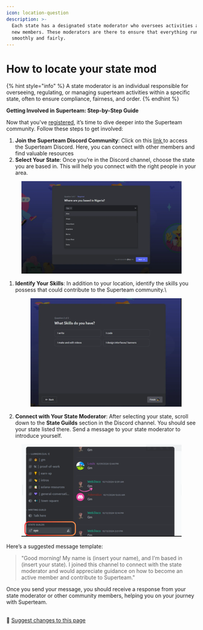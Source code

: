 ```yaml
---
icon: location-question
description: >-
  Each state has a designated state moderator who oversees activities and helps
  new members. These moderators are there to ensure that everything runs
  smoothly and fairly.
---
```


# How to locate your state mod

{% hint style="info" %}
A state moderator is an individual responsible for overseeing, regulating, or managing superteam activities within a specific state, often to ensure compliance, fairness, and order.
{% endhint %}

**Getting Involved in Superteam: Step-by-Step Guide**

Now that you've [registered](how-to-join-superteam.md), it’s time to dive deeper into the Superteam community. Follow these steps to get involved:

1. **Join the Superteam Discord Community**: Click on this [link ](https://discord.gg/4MHn4856)to access the Superteam Discord. Here, you can connect with other members and find valuable resources
2. **Select Your State**: Once you’re in the Discord channel, choose the state you are based in. This will help you connect with the right people in your area.

<figure><img src="../.gitbook/assets/image (11).png" alt=""><figcaption></figcaption></figure>

1.  **Identify Your Skills**: In addition to your location, identify the skills you possess that could contribute to the Superteam community.\


    <figure><img src="../.gitbook/assets/image (12).png" alt=""><figcaption></figcaption></figure>
2. **Connect with Your State Moderator**: After selecting your state, scroll down to the **State Guilds** section in the Discord channel. You should see your state listed there. Send a message to your state moderator to introduce yourself.&#x20;

<figure><img src="../.gitbook/assets/image (13).png" alt=""><figcaption></figcaption></figure>

Here’s a suggested message template:

> "Good morning! My name is (insert your name), and I’m based in (insert your state). I joined this channel to connect with the state moderator and would appreciate guidance on how to become an active member and contribute to Superteam."

Once you send your message, you should receive a response from your state moderator or other community members, helping you on your journey with Superteam.

\
:link: [Suggest changes to this page](how-to-locate-your-state-mod.md)
